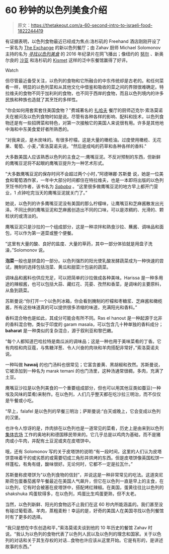 # 60 秒钟的以色列美食介绍

> 原文：<https://thetakeout.com/a-60-second-intro-to-israeli-food-1822244419>

有证据表明，以色列食物最近已经成为焦点:洛杉矶的 Freehand 酒店刚刚开设了一家名为 [The Exchange](https://freehandhotels.com/los-angeles/the-exchange/) 的新以色列餐厅；由 Zahav 厨师 Michael Solomonov 主持的名为 [*寻找以色列美食*](http://www.israelicuisinefilm.com/) 的 2016 年纪录片在网飞播出；像纽约的 [努尔](http://nurnyc.com/) 、新奥尔良的 [沙亚](http://www.shayarestaurant.com/) 和洛杉矶的 [Kismet](http://www.kismetlosangeles.com/) 这样的泛中东餐馆赢得了好评。

Watch

但尽管最近备受关注，以色列的食物和它所融合的中东传统却是古老的。和任何菜肴一样，明显的以色列菜和从其他文化中借鉴和吸收的菜之间的界限很难确定。特拉维夫的食物不同于加利利的食物，也不同于西岸的食物，而且以色列境内的许多民族和种族也造就了其烹饪的多样性。

"你会如何用套索套住美国食物？"费城著名的 [扎哈夫](http://www.zahavrestaurant.com/) 餐厅的厨师迈克尔·索洛莫诺夫在被问及以色列食物时如是说。尽管有各种各样的影响、配料和技术，以色列食物还是有一些招牌菜和特色，对第一次接触它的美国人来说很有用。许多是其他地中海和中东美食爱好者所熟悉的。

“对我来说，是木炭味的。有很多柠檬。这是大量的橄榄油。过度使用橄榄、无花果、葡萄、小麦，”索洛莫诺夫说。"然后是成吨的药草和各种各样的香料."

大多数美国人应该熟悉以色列的主食之一:鹰嘴豆泥。不反对预制的东西，但新鲜的鹰嘴豆泥将不起眼的鹰嘴豆提升为一种艺术形式。

“大多数鹰嘴豆泥的保存时间不会超过两个小时，”阿德琳娜·苏斯曼 说，她是一位美食和葡萄酒作家，一年中大部分时间都住在特拉维夫，也是一本即将出版的以色列烹饪书的作者，该书名为 [*Sababa*](https://www.publishersweekly.com/pw/by-topic/industry-news/book-deals/article/73295-book-deals-week-of-april-10-2017.html) 。“这里很多做鹰嘴豆泥的地方早上都开门营业，1 点钟吃完当天的鹰嘴豆泥就关门了。”

她说，以色列的许多鹰嘴豆泥没有美国的那么柠檬味，让鹰嘴豆和芝麻酱散发出光泽。不同比例的鹰嘴豆泥和芝麻酱创造出不同的口味，可以是浓稠的、光滑的、颗粒状的或清淡的。

鹰嘴豆泥只是沙拉的一个组成部分，这是一种凉拌和熟食沙拉、蘸酱、调味品和面包，可以作为第一道菜或整个便餐。

“这里有大量的酸、良好的盐度、大量的草药，其中一部分体验就是用盘子洗澡，”Solomonov 说。

**泡菜**一般也是拼盘的一部分。以色列强烈的阳光使乳酸发酵蔬菜成为一种快速的尝试，腌制的选择包括泡菜、黄瓜和甜菜汁包装的蔬菜。

调味品和酱料也供应充足，可以把简单的沙拉做成各种美味。Harissa 是一种多用途的辣椒酱，也可以包括大蒜、藏红花、芫荽、孜然和香菜，是调味的主要原料，从鱼到蔬菜。

苏斯曼说:“你打开一个以色列冰箱，你会看到腌制的柠檬和枣糖浆、芝麻酱和橄榄酱，所有这些味道真的可以提供很多浓缩的味道，充满阳光和香料。”

香料混合物也是如此，其成分可能会有所不同。Ras el hanout 是一种起源于北非的香料混合物，类似于印度的 garam masala，可以包含几十种单独的香料成分； **baharat** 是一种类似的复杂混合，源于叙利亚和黎巴嫩。

“每个人都知道巴哈拉特是南瓜派的调味品；这是一种也用于美味菜肴的丁香。它有肉桂和肉豆蔻，与焦糖洋葱、令人兴奋的肉块和羊肉搭配非常好，”索洛莫诺夫说。

一种叫做 **hawaij** 的也门汤料也很常见；它富含姜黄、黑胡椒和孜然。苏斯曼说，它被添加到一种名为 marak temani 的也门汤里，这种汤通常很稠，多肉，充满了土豆。

鹰嘴豆沙拉是以色列美食的一个重要组成部分，但也可以用其他豆类如蚕豆(一种埃及风味的菜肴)来制作。在以色列，人们几乎整天都在吃沙拉三明治，而不仅仅是午餐或小吃。

“早上，falafel 是以色列的早餐三明治；萨斯曼说:“白天或晚上，它会变成以色列的汉堡。

也许令人惊讶的是，炸肉排在以色列也是一道常见的菜肴，历史上是由来到以色列 [集体农场](https://www.touristisrael.com/what-is-a-kibbutz/6053/) 工作的奥地利和德国移民带来的。它几乎总是以鸡肉为基础，而不是猪肉或小牛肉，并配有土豆泥或夹在皮塔饼中。

哦，还有 Solomonov 写的关于皮塔饼的说明:“有一段时间，这里的人们认为皮塔饼意味着干的或劣质的或需要切成三角形并烘烤的东西。但是皮塔饼像英国松饼一样蓬松，有角有缝，酸味很好。无论何时，它都不一定是拉瓦什。”

苏斯曼称皮塔饼为“以色列食物的信封”，并说这是一种非常常见的吃法。这道突尼斯荷包蛋番茄酱早午餐最近在美国人气飙升，但它在以色列一直是早上的主食，在以色列，它有时会被塞在皮塔饼中，搭配烤红辣椒。在美国，蛋黄往往比以色列的 shakshuka 鸡蛋软得多，在以色列，鸡蛋比生鸡蛋更熟，但不太老。

当然，以色列新鲜、阳光的食物远不止我们在这 60 秒内所能涵盖的。我们甚至没有碰过葡萄酒，羊肉，蒸粗麦粉！幸运的是，好奇的美国人在美国寻找以色列餐馆时有了更多的选择。

“我只是想在中东创造和平，”索洛莫诺夫谈到他的 10 年历史的餐馆 Zahav 时说。“我认为以色列的食物代表了以色列人民以及以色列的理念和国家。关于以色列的对话和关于其生存权的对话…食物也许应该从这里开始。它是有形的，是讲述故事的东西。”
